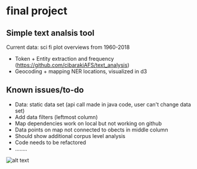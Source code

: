 # final project

## Simple text analsis tool
Current data: sci fi plot overviews from 1960-2018
- Token + Entity extraction and frequency (https://github.com/cibarakiAFS/text_analysis)
- Geocoding + mapping NER locations, visualized in d3 

## Known issues/to-do
- Data: static data set (api call made in java code, user can't change data set)
- Add data filters (leftmost column)
- Map dependencies work on local but not working on github
- Data points on map not connected to obects in middle column
- Should show additional corpus level analysis
- Code needs to be refactored
- ........

![alt text](https://github.com/cibarakiAFS/final_project/blob/master/Screen%20Shot%202018-03-16%20at%2012.58.56%20AM.png)
